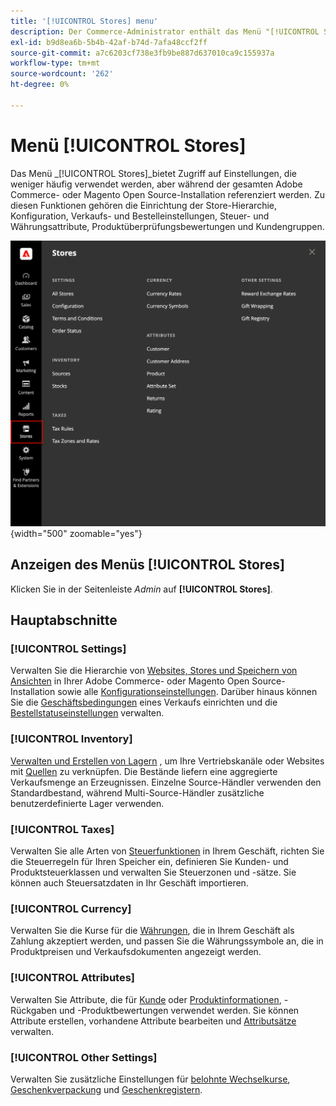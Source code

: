 ```yaml
---
title: '[!UICONTROL Stores] menu'
description: Der Commerce-Administrator enthält das Menü "[!UICONTROL Stores]", das Zugriff auf Tools zum Einrichten der Store-Hierarchie, Konfiguration, Bestand, Steuern und Attribute bietet.
exl-id: b9d8ea6b-5b4b-42af-b74d-7afa48ccf2ff
source-git-commit: a7c6203cf738e3fb9be887d637010ca9c155937a
workflow-type: tm+mt
source-wordcount: '262'
ht-degree: 0%

---
```


# Menü [!UICONTROL Stores]

Das Menü _[!UICONTROL Stores]_bietet Zugriff auf Einstellungen, die weniger häufig verwendet werden, aber während der gesamten Adobe Commerce- oder Magento Open Source-Installation referenziert werden. Zu diesen Funktionen gehören die Einrichtung der Store-Hierarchie, Konfiguration, Verkaufs- und Bestelleinstellungen, Steuer- und Währungsattribute, Produktüberprüfungsbewertungen und Kundengruppen.

![Admin - Speichermenü](./assets/stores-menu.png){width="500" zoomable="yes"}

## Anzeigen des Menüs [!UICONTROL Stores]

Klicken Sie in der Seitenleiste _Admin_ auf **[!UICONTROL Stores]**.

## Hauptabschnitte

### [!UICONTROL Settings]

Verwalten Sie die Hierarchie von [Websites, Stores und Speichern von Ansichten](stores.md#store-and-site-structure) in Ihrer Adobe Commerce- oder Magento Open Source-Installation sowie alle [Konfigurationseinstellungen](../configuration-reference/guide-overview.md). Darüber hinaus können Sie die [Geschäftsbedingungen](terms-and-conditions.md) eines Verkaufs einrichten und die [Bestellstatuseinstellungen](order-status.md#custom-order-status) verwalten.

### [!UICONTROL Inventory]

[Verwalten und Erstellen von Lagern](../inventory-management/introduction.md) , um Ihre Vertriebskanäle oder Websites mit [Quellen](../inventory-management/sources-manage.md) zu verknüpfen. Die Bestände liefern eine aggregierte Verkaufsmenge an Erzeugnissen. Einzelne Source-Händler verwenden den Standardbestand, während Multi-Source-Händler zusätzliche benutzerdefinierte Lager verwenden.

### [!UICONTROL Taxes]

Verwalten Sie alle Arten von [Steuerfunktionen](taxes.md) in Ihrem Geschäft, richten Sie die Steuerregeln für Ihren Speicher ein, definieren Sie Kunden- und Produktsteuerklassen und verwalten Sie Steuerzonen und -sätze. Sie können auch Steuersatzdaten in Ihr Geschäft importieren.

### [!UICONTROL Currency]

Verwalten Sie die Kurse für die [Währungen](currency.md), die in Ihrem Geschäft als Zahlung akzeptiert werden, und passen Sie die Währungssymbole an, die in Produktpreisen und Verkaufsdokumenten angezeigt werden.

### [!UICONTROL Attributes]

Verwalten Sie Attribute, die für [Kunde](../customers/attribute-properties.md) oder [Produktinformationen](../catalog/attribute-product-create.md), -Rückgaben und -Produktbewertungen verwendet werden. Sie können Attribute erstellen, vorhandene Attribute bearbeiten und [Attributsätze](../catalog/attribute-sets.md) verwalten.

### [!UICONTROL Other Settings]

Verwalten Sie zusätzliche Einstellungen für [belohnte Wechselkurse](../merchandising-promotions/reward-exchange-rates.md), [Geschenkverpackung](cart-configuration.md#gift-wrap) und [Geschenkregistern](../merchandising-promotions/gift-registries.md).
